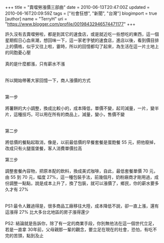 +++
title = "賣噹勞漲價三部曲"
date = 2010-06-13T20:47:00Z
updated = 2010-06-16T20:09:59Z
tags = ["社會狂想", "新聞", "台灣"]
blogimport = true 
[author]
	name = "TerryH"
	uri = "https://www.blogger.com/profile/00198432946574471177"
+++

許久沒有去賣噹勞啦，都是到其它的速食店，或是就近吃一些想吃的東西，這一個星期假日心血來潮，想回味一下，這一家老字號的速食店，進店以後，看到價目排上的價格，似乎又往上啦，霎時，所以的回憶都勾了起來，為生活在這一片土地上的同胞憂心壓<br /><br />真的是什麼都漲，只有薪水不漲<br /><br /><br />所以開始帶著大家回憶一下，商人漲價的方式<br /><br /><br />第一步<br /><br />將薯餅的大小調整，換成比較小的，成本降低，單價不變，起司減量，一片，變半片，這種技巧，可以用在所有的商品上，減量，變小，售價不變<br /><br /><br />第二步<br /><br />將低價的餐點起取消，像是，以前最低價的早餐套餐是蛋飽餐 55 元，把他廢掉，改成只有火腿蛋堡餐，客人消費單價拉高<br /><br />第三步<br /><br />調整套餐內容物，把原本配的飲料，換成美式咖啡，自此，最低套餐單價 70 元，由 55 到 70 元，幅度 27%，這一種包裝手法，前幾個月，奶粉廠商才剛用過，成份調整一點點，說是成本上升了，換了包裝，就可以漲價了，鄉民，你的薪水要多久才有 27%<br /><br /><br />PS1:最令人難過得是，很多商品工廠移往大陸，成本降低不說，卻一直上漲，還有這漲得 27% 比大多台北地區的房子漲得還少<br /><br />PS2: 結論就是告訴你，除了有一定的商業手段，你別無他法在這一個世代立足，若是一直拿 30年前，父母親那一輩的觀念，要立足在現在的社會，恐怕，有吃不完的苦頭，點到及止
